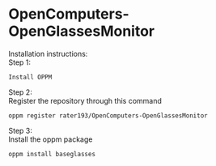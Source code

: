 # OpenComputers-OpenGlassesMonitor

Installation instructions:<br/>
Step 1:<br/>
```batch
Install OPPM
```
Step 2:<br/>
Register the repository through this command<br/>
```batch
oppm register rater193/OpenComputers-OpenGlassesMonitor
```
Step 3:<br/>
Install the oppm package<br/>
```batch
oppm install baseglasses
```